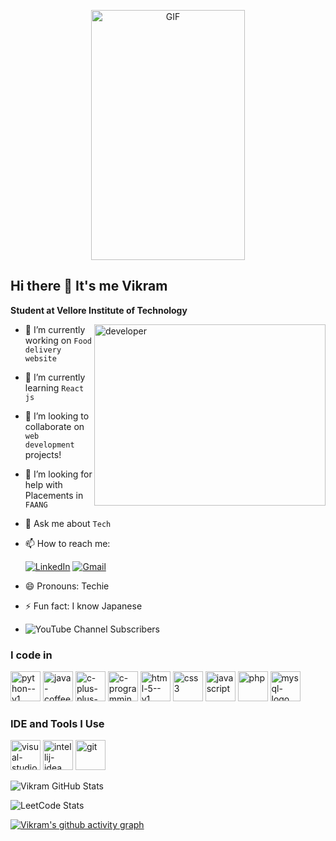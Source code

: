 <p align="center">
  <img src="https://i.pinimg.com/originals/81/17/8b/81178b47a8598f0c81c4799f2cdd4057.gif" alt="GIF" width="70%" height="400">
</p>

## Hi there 👋 It's me Vikram

**Student at Vellore Institute of Technology**

<img align="right" width="370" height="290" src="https://media.licdn.com/dms/image/D4D12AQE1ioPOFoNVCw/article-cover_image-shrink_600_2000/0/1679083748046?e=2147483647&v=beta&t=6pAfb6fO3GI0uXsLmzKqlZNtlv8FZrswVQODH-prBvY" alt="developer">

- 🔭 I’m currently working on `Food delivery website`
- 🌱 I’m currently learning `React js`
- 👯 I’m looking to collaborate on `web development` projects!
- 🤔 I’m looking for help with Placements in `FAANG`
- 💬 Ask me about `Tech`
- 📫 How to reach me:

    [![LinkedIn](https://img.shields.io/badge/LinkedIn-0077B5?style=for-the-badge&logo=linkedin&logoColor=white)](https://www.linkedin.com/in/vikramr16) [](https://www.linkedin.com/in/vikramr16)    [![Gmail](https://img.shields.io/badge/Gmail-D14836?style=for-the-badge&logo=gmail&logoColor=white)](mailto:vikram.rofficial@gmail.com) [](mailto:vikram.rofficial@gmail.com)
- 😄 Pronouns: Techie
- ⚡ Fun fact: I know Japanese
- ![YouTube Channel Subscribers](https://img.shields.io/youtube/channel/subscribers/UCr3kGM7DIo8cCUt9bFrODyw)


### I code in

<img width="48" height="48" src="https://img.icons8.com/color/48/python--v1.png" alt="python--v1"/> <img width="48" height="48" src="https://img.icons8.com/color/48/java-coffee-cup-logo--v1.png" alt="java-coffee-cup-logo--v1"/> <img width="48" height="48" src="https://img.icons8.com/color/48/c-plus-plus-logo.png" alt="c-plus-plus-logo"/> <img width="48" height="48" src="https://img.icons8.com/color/48/c-programming.png" alt="c-programming"/> <img width="48" height="48" src="https://img.icons8.com/color/48/html-5--v1.png" alt="html-5--v1"/> <img width="48" height="48" src="https://img.icons8.com/color/48/css3.png" alt="css3"/> <img width="48" height="48" src="https://img.icons8.com/color/48/javascript.png" alt="javascript"/> <img width="48" height="48" src="https://img.icons8.com/color/48/php.png" alt="php"/> <img width="48" height="48" src="https://img.icons8.com/color/48/mysql-logo.png" alt="mysql-logo"/>

### IDE and Tools I Use

<img width="48" height="48" src="https://img.icons8.com/color/48/visual-studio-code-2019.png" alt="visual-studio-code-2019"/> <img width="48" height="48" src="https://img.icons8.com/color/48/intellij-idea.png" alt="intellij-idea"/> <img width="48" height="48" src="https://img.icons8.com/color/48/git.png" alt="git"/> 


![Vikram GitHub Stats](https://github-readme-stats.vercel.app/api?username=Vikramr16&theme=dark&show_icons=true&hide=issues,contribs)

![LeetCode Stats](https://leetcard.jacoblin.cool/vikrampro?theme=dark&font=Raleway&ext=contest)

[![Vikram's github activity graph](https://github-readme-activity-graph.vercel.app/graph?username=Vikramr16&bg_color=171617&color=faf9f9&line=00f000&point=fdfcfc&area=true&hide_border=true)](https://github.com/ashutosh00710/github-readme-activity-graph)
